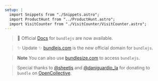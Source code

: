 ```yaml
---
setup: |
  import Snippets from "./Snippets.astro";
  import ProductHunt from "../ProductHunt.astro";
  import VisitCounter from "./VisitCounter/VisitCounter.astro";
---
```


> 📑 Official [Docs](https://blog.okikio.dev/documenting-an-online-bundler-bundlejs) for `bundlejs` are now available.

> ✨ Update ✨ [bundlejs.com](https://bundlejs.com) is the new official domain for `bundlejs`.

<Snippets />
  
> **Note** You can also use [bundlesize.com](https://bundlesize.com) to access `bundlejs`.

> Special thanks to [@sheetjs](https://sheetjs.com) and [@daniguardio\_la](https://daniguardio.la/) for donating to `bundle` on [OpenCollective](https://opencollective.com/bundle).


<!-- [👋 00000 visits](https://analytics.bundlejs.com/share/jWI51PxZ/bundle) -->
<div class="flex flex-col py-6 gap-8">
  <VisitCounter />

  <div class="flex justify-center">
    <ProductHunt />
  </div>
</div>